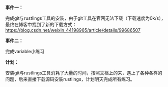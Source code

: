**事件一：**

完成git与rustlings工具的安装，由于git工具在官网无法下载（下载速度为0k/s），最终在博客中找到了新的下载方式：https://blog.csdn.net/weixin_44198965/article/details/99686507

**事件二：**

完成variable小练习

**计划：**

安装git与rustlings工具消耗了大量的时间，按照文档上的来，遇上了各种各样的问题，后来直接下载源码安装rustlings，计划明天完成所有练习。